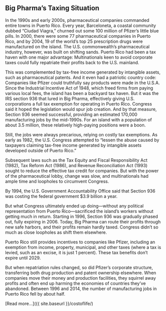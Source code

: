 Big Pharma’s Taxing Situation
--------------------
<span class="drop-cap">I</span>n the 1990s and early 2000s, pharmaceutical companies commanded entire towns in Puerto Rico. Every year, Barceloneta, a
coastal community dubbed “Ciudad Viagra,” churned out some 100 million of Pfizer’s little blue pills. In 2000, there were some 77 pharmaceutical companies in Puerto Rico, and by 2004, 19 of the world’s top 25 prescription drugs were manufactured on the island.
The U.S. commonwealth’s pharmaceutical industry, however, was built on shifting sands. Puerto Rico had been a tax haven with one major advantage: Multinationals keen to avoid corporate taxes could fully repatriate their profits back to the U.S. mainland.

This was complemented by tax-free income generated by intangible assets, such as pharmaceutical patents. And it even had a patriotic country code: Companies like Pfizer could truthfully say products were made in the U.S.A. Since the Industrial Incentive Act of 1948, which freed firms from paying various local fees, the island has been a backyard tax haven. But it was the IRS section 936 that lured in Big Pharma, effectively giving U.S. corporations a full tax exemption for operating in Puerto Rico. Congress said it hoped the legislation would spur job creation. And by that measure, Section 936 seemed successful, providing an estimated 170,000 manufacturing jobs by the mid-1990s. For an island with a population of about 3.5 million, these relatively high-paying positions were a boon.


Still, the jobs were always precarious, relying on costly tax exemptions. As early as 1982, the U.S. Congress attempted to “lessen the abuse caused by taxpayers claiming tax-free income generated by intangible assets developed outside of Puerto Rico.”

Subsequent laws such as the Tax Equity and Fiscal Responsibility Act (1982), Tax Reform Act (1986), and Revenue Reconciliation Act (1993) sought to reduce the effective tax credit for companies. But with the power of the pharmaceutical lobby, change was slow, and multinationals had ample time and loopholes to circumvent Congress.

By 1994, the U.S. Government Accountability Office said that Section 936 was costing the federal government $3.9 billion a year.

But what Congress ultimately ended up doing—without any political representation from Puerto Rico—sacrificed the island’s workers without getting much in return. Starting in 1996, Section 936 was gradually phased out, fully expiring in 2006. Today, Big Pharma can route their profits through new safe harbors, and their profits remain hardly taxed. Congress didn’t so much as close loopholes as shift them elsewhere.

Puerto Rico still provides incentives to companies like Pfizer, including an exemption from income, property, municipal, and other taxes (where a tax is levied, such as an excise, it is just 1 percent). These tax benefits don’t expire until 2029.

But when repatriation rules changed, so did Pfizer’s corporate structure, transferring both drug production and patent ownership elsewhere. When companies move their money and production facilities, they squirrel away profits and often end up harming the economies of countries they’ve abandoned. Between 1996 and 2014, the number of manufacturing jobs in Puerto Rico fell by about half.


[Read more...]({{ site.baseurl }}/costoflife/)
